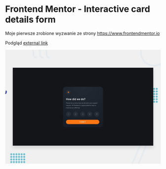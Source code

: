 # Frontend Mentor - Interactive card details form

Moje pierwsze zrobione wyzwanie ze strony https://www.frontendmentor.io

Podgląd
<a href="https://sage-biscuit-0adf20.netlify.app" target="_blank">external link</a>

![Design preview for the Interactive card details form coding challenge](./design/desktop-preview.jpg)
